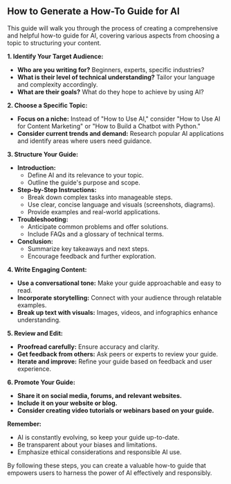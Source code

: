 

##  How to Generate a How-To Guide for AI

This guide will walk you through the process of creating a comprehensive and helpful how-to guide for AI, covering various aspects from choosing a topic to structuring your content.

**1.  Identify Your Target Audience:**

*   **Who are you writing for?** Beginners, experts, specific industries?
*   **What is their level of technical understanding?** Tailor your language and complexity accordingly.
*   **What are their goals?**  What do they hope to achieve by using AI?

**2.  Choose a Specific Topic:**

*   **Focus on a niche:**  Instead of "How to Use AI," consider "How to Use AI for Content Marketing" or "How to Build a Chatbot with Python."
*   **Consider current trends and demand:** Research popular AI applications and identify areas where users need guidance.

**3.  Structure Your Guide:**

*   **Introduction:**
    *   Define AI and its relevance to your topic.
    *   Outline the guide's purpose and scope.
*   **Step-by-Step Instructions:**
    *   Break down complex tasks into manageable steps.
    *   Use clear, concise language and visuals (screenshots, diagrams).
    *   Provide examples and real-world applications.
*   **Troubleshooting:**
    *   Anticipate common problems and offer solutions.
    *   Include FAQs and a glossary of technical terms.
*   **Conclusion:**
    *   Summarize key takeaways and next steps.
    *   Encourage feedback and further exploration.

**4.  Write Engaging Content:**

*   **Use a conversational tone:**  Make your guide approachable and easy to read.
*   **Incorporate storytelling:**  Connect with your audience through relatable examples.
*   **Break up text with visuals:**  Images, videos, and infographics enhance understanding.

**5.  Review and Edit:**

*   **Proofread carefully:**  Ensure accuracy and clarity.
*   **Get feedback from others:**  Ask peers or experts to review your guide.
*   **Iterate and improve:**  Refine your guide based on feedback and user experience.

**6.  Promote Your Guide:**

*   **Share it on social media, forums, and relevant websites.**
*   **Include it on your website or blog.**
*   **Consider creating video tutorials or webinars based on your guide.**

**Remember:**

*   AI is constantly evolving, so keep your guide up-to-date.
*   Be transparent about your biases and limitations.
*   Emphasize ethical considerations and responsible AI use.



By following these steps, you can create a valuable how-to guide that empowers users to harness the power of AI effectively and responsibly.

